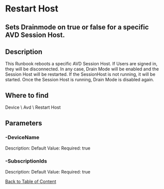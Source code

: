 # Restart Host

## Sets Drainmode on true or false for a specific AVD Session Host.

## Description
This Runbook reboots a specific AVD Session Host. If Users are signed in, they will be disconnected. In any case, Drain Mode will be enabled and the Session Host will be restarted. 
If the SessionHost is not running, it will be started. Once the Session Host is running, Drain Mode is disabled again.

## Where to find
Device \ Avd \ Restart Host

## Parameters
### -DeviceName
Description: 
Default Value: 
Required: true

### -SubscriptionIds
Description: 
Default Value: 
Required: true


[Back to Table of Content](../../../README.md)


